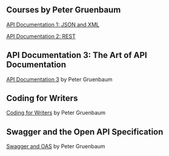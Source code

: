 


## Courses by Peter Gruenbaum

[API Documentation 1: JSON and XML](./API%20Documentation%201/README.md)

[API Documentation 2: REST](./API%20Documentation%202/README.md)

## API Documentation 3: The Art of API Documentation
[API Documentation 3](./API%20Documentation%203/README.md) by Peter Gruenbaum

## Coding for Writers
[Coding for Writers](./Coding%20for%20Writers/README.md) by Peter Gruenbaum

## Swagger and the Open API Specification
[Swagger and OAS](./Swagger%20and%20OAS) by Peter Gruenbaum